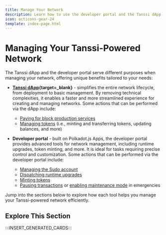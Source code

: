```yaml
---
title: Manage Your Network
description: Learn how to use the developer portal and the Tanssi dApp to manage your network, including minting tokens, paying for block production services, and more.
icon: octicons-gear-24
template: index-page.html
---
```


# Managing Your Tanssi-Powered Network

The Tanssi dApp and the developer portal serve different purposes when managing your network, offering unique benefits tailored to your needs:

- **[Tanssi dApp](https://apps.tanssi.network){target=\_blank}** - simplifies the entire network lifecycle, from deployment to basic management. By removing technical complexities, it enables a faster and more streamlined experience for creating and managing networks. Some actions that can be performed via the dApp include:

    - [Paying for block production services](/builders/manage/dapp/services-payment/)
    - [Managing tokens](/builders/manage/dapp/manage-tokens/) (i.e., minting and transferring tokens, updating balances, and more)

- **Developer portal** - built on Polkadot.js Apps, the developer portal provides advanced tools for network management, including runtime upgrades, token minting, and more. It is ideal for tasks requiring precise control and customization. Some actions that can be performed via the developer portal include:

    - [Managing the Sudo account](/builders/manage/developer-portal/sudo/)
    - [Dispatching runtime upgrades](/builders/manage/developer-portal/upgrade/)
    - [Minting tokens](/builders/manage/developer-portal/minting/)
    - [Pausing transactions](/builders/manage/developer-portal/pause-transactions/) or [enabling maintenance mode](/builders/manage/developer-portal/maintenance/) in emergencies

Jump into the sections below to explore how each tool helps you manage your Tanssi-powered network efficiently.

## Explore This Section

:::INSERT_GENERATED_CARDS:::
